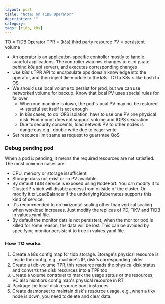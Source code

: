 ```yaml
---
layout: post
title: "Notes on TiDB Operator"
description: ""
category: 
tags: [tidb, k8s]
---
```


TO = TiDB Operator
TPR = (k8s) third party resource
PV = persistent volume

* An operator is an application-specific controller mostly to handle stateful applications. The controller watches changes to etcd (state behind k8s api server), and executes corresponding changes
* Use k8s's TPR API to encapsulate ops domain knowledge into the operator, and then inject the module to the k8s. TO to K8s is like bash to OS
* We should use local volume to persist for prod, but we can use networked volume for backup. Know that local PV uses special rules for failover
  * When one machine is down, the pod's local PV may not be restored => stateful set itself is not enough
  * In k8s cases, to do IOPS isolation, have to use one PV one physical disk. Bind mount does not support volume and IOPS separation
  * Due to security concernts, load network PV to other nodes is dangerous,e.g., double write due to eager write
* Set resource limit same as request to guarantee QoS

### Debug pending pod

When a pod is pending, it means the required resources are not satisfied. The most common cases are:

* CPU, memory or storage insufficient
* Storage class not exist or no PV available
* By default TiDB service is exposed using NodePort. You can modify it to ClusterIP which will disable access from outside of the cluster. Or modify it to LoadBalancer if the underlying Kubernetes supports this kind of service.
* It's recommended to do horizontal scaling other than vertical scaling when workload increases. Just modify the replicas of PD, TiKV and TiDB in values.yaml file.
* By default the monitor data is not persistent, when the monitor pod is killed for some reason, the data will be lost. This can be avoided by specifying monitor.persistent to true in values.yaml file.

### How TO works

1. Create a k8s config map for tidb storage. Storage's physical resource is inside the config, e.g., machine's IP, disk's corresponding folder
2. Create a tidb-volume TPR, this resource reads the physical disk status and converts the disk resources into a TPR too
3. Create a volume controller to mark the usage status of the resources, VC also montiors config map's physical resource in RT
4. Package the local disk resource boot instances
5. Create daemonset to maintain disk's resource usage, e.g., when a tikv node is down, you need to delete and clear data.
